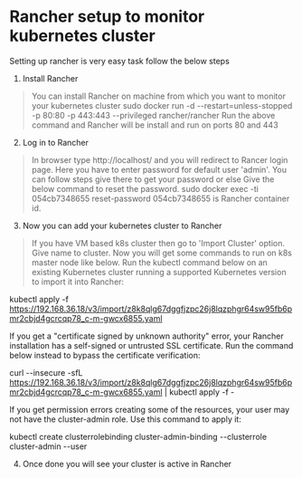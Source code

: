 # Rancher setup to monitor kubernetes cluster
Setting up rancher is very easy task follow the below steps 

1. Install Rancher
> You can install Rancher on machine from which you want to monitor your kubernetes cluster
> sudo docker run -d --restart=unless-stopped -p 80:80 -p 443:443 --privileged rancher/rancher
> Run the above command and Rancher will be install and run on ports 80 and 443

2. Log in to Rancher 
> In browser type http://localhost/ and you will redirect to Rancer login page.
> Here you have to enter password for default user 'admin'.
> You can follow steps give there to get your password or else
> Give the below command to reset the password.
> sudo docker exec -ti 054cb7348655 reset-password
> 054cb7348655  is Rancher container id.

3. Now you can add your kubernetes cluster to Rancher
> If you have VM based k8s cluster then go to 'Import Cluster' option.
> Give name to cluster.
> Now you will get some commands to run on k8s master node like below.
> Run the kubectl command below on an existing Kubernetes cluster running a supported Kubernetes version to import it into Rancher:

kubectl apply -f https://192.168.36.18/v3/import/z8k8qlg67dggfjzpc26j8lqzphgr64sw95fb6pmr2cbjd4gcrcqp78_c-m-gwcx6855.yaml

If you get a "certificate signed by unknown authority" error, your Rancher installation has a self-signed or untrusted SSL certificate. Run the command below instead to bypass the certificate verification:

curl --insecure -sfL https://192.168.36.18/v3/import/z8k8qlg67dggfjzpc26j8lqzphgr64sw95fb6pmr2cbjd4gcrcqp78_c-m-gwcx6855.yaml | kubectl apply -f -

If you get permission errors creating some of the resources, your user may not have the cluster-admin role. Use this command to apply it:

kubectl create clusterrolebinding cluster-admin-binding --clusterrole cluster-admin --user <your username from your kubeconfig>
  
  4. Once done you will see your cluster is active in Rancher
